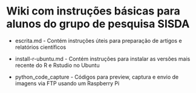 # Wiki com instruções básicas para alunos do grupo de pesquisa SISDA

* escrita.md - Contém instruções úteis para preparação de artigos e relatórios científicos

* install-r-ubuntu.md - Contém instruções para instalar as versões mais recente do R e Rstudio no Ubuntu

* python_code_capture - Códigos para preview, captura e envio de imagens via FTP usando um Raspberry Pi
